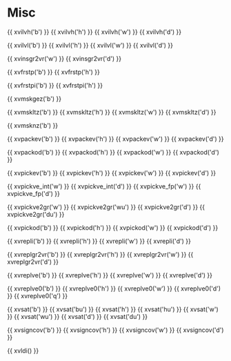 # Misc

{{ xvilvh('b') }}
{{ xvilvh('h') }}
{{ xvilvh('w') }}
{{ xvilvh('d') }}

{{ xvilvl('b') }}
{{ xvilvl('h') }}
{{ xvilvl('w') }}
{{ xvilvl('d') }}

{{ xvinsgr2vr('w') }}
{{ xvinsgr2vr('d') }}

{{ xvfrstp('b') }}
{{ xvfrstp('h') }}

{{ xvfrstpi('b') }}
{{ xvfrstpi('h') }}

{{ xvmskgez('b') }}

{{ xvmskltz('b') }}
{{ xvmskltz('h') }}
{{ xvmskltz('w') }}
{{ xvmskltz('d') }}

{{ xvmsknz('b') }}

{{ xvpackev('b') }}
{{ xvpackev('h') }}
{{ xvpackev('w') }}
{{ xvpackev('d') }}

{{ xvpackod('b') }}
{{ xvpackod('h') }}
{{ xvpackod('w') }}
{{ xvpackod('d') }}

{{ xvpickev('b') }}
{{ xvpickev('h') }}
{{ xvpickev('w') }}
{{ xvpickev('d') }}

{{ xvpickve_int('w') }}
{{ xvpickve_int('d') }}
{{ xvpickve_fp('w') }}
{{ xvpickve_fp('d') }}

{{ xvpickve2gr('w') }}
{{ xvpickve2gr('wu') }}
{{ xvpickve2gr('d') }}
{{ xvpickve2gr('du') }}

{{ xvpickod('b') }}
{{ xvpickod('h') }}
{{ xvpickod('w') }}
{{ xvpickod('d') }}

{{ xvrepli('b') }}
{{ xvrepli('h') }}
{{ xvrepli('w') }}
{{ xvrepli('d') }}

{{ xvreplgr2vr('b') }}
{{ xvreplgr2vr('h') }}
{{ xvreplgr2vr('w') }}
{{ xvreplgr2vr('d') }}

{{ xvreplve('b') }}
{{ xvreplve('h') }}
{{ xvreplve('w') }}
{{ xvreplve('d') }}

{{ xvreplve0('b') }}
{{ xvreplve0('h') }}
{{ xvreplve0('w') }}
{{ xvreplve0('d') }}
{{ xvreplve0('q') }}

{{ xvsat('b') }}
{{ xvsat('bu') }}
{{ xvsat('h') }}
{{ xvsat('hu') }}
{{ xvsat('w') }}
{{ xvsat('wu') }}
{{ xvsat('d') }}
{{ xvsat('du') }}

{{ xvsigncov('b') }}
{{ xvsigncov('h') }}
{{ xvsigncov('w') }}
{{ xvsigncov('d') }}

{{ xvldi() }}